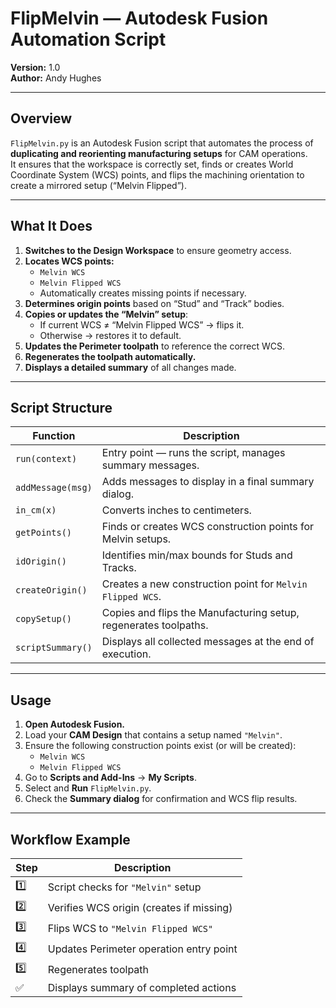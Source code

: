 # FlipMelvin — Autodesk Fusion Automation Script
**Version:** 1.0  
**Author:** Andy Hughes  

---

## Overview

`FlipMelvin.py` is an Autodesk Fusion script that automates the process of **duplicating and reorienting manufacturing setups** for CAM operations.  
It ensures that the workspace is correctly set, finds or creates World Coordinate System (WCS) points, and flips the machining orientation to create a mirrored setup (“Melvin Flipped”).

---

## What It Does

1. **Switches to the Design Workspace** to ensure geometry access.  
2. **Locates WCS points:**
   - `Melvin WCS`
   - `Melvin Flipped WCS`
   - Automatically creates missing points if necessary.
3. **Determines origin points** based on “Stud” and “Track” bodies.
4. **Copies or updates the “Melvin” setup**:
   - If current WCS ≠ “Melvin Flipped WCS” → flips it.
   - Otherwise → restores it to default.
5. **Updates the Perimeter toolpath** to reference the correct WCS.
6. **Regenerates the toolpath automatically.**
7. **Displays a detailed summary** of all changes made.

---

## Script Structure

| Function | Description |
|-----------|--------------|
| `run(context)` | Entry point — runs the script, manages summary messages. |
| `addMessage(msg)` | Adds messages to display in a final summary dialog. |
| `in_cm(x)` | Converts inches to centimeters. |
| `getPoints()` | Finds or creates WCS construction points for Melvin setups. |
| `idOrigin()` | Identifies min/max bounds for Studs and Tracks. |
| `createOrigin()` | Creates a new construction point for `Melvin Flipped WCS`. |
| `copySetup()` | Copies and flips the Manufacturing setup, regenerates toolpaths. |
| `scriptSummary()` | Displays all collected messages at the end of execution. |

---

## Usage

1. **Open Autodesk Fusion.**
2. Load your **CAM Design** that contains a setup named `"Melvin"`.
3. Ensure the following construction points exist (or will be created):
   - `Melvin WCS`
   - `Melvin Flipped WCS`
4. Go to **Scripts and Add-Ins** → **My Scripts**.
5. Select and **Run** `FlipMelvin.py`.
6. Check the **Summary dialog** for confirmation and WCS flip results.

---

## Workflow Example

| Step | Description |
|------|--------------|
| 1️⃣ | Script checks for `"Melvin"` setup |
| 2️⃣ | Verifies WCS origin (creates if missing) |
| 3️⃣ | Flips WCS to `"Melvin Flipped WCS"` |
| 4️⃣ | Updates Perimeter operation entry point |
| 5️⃣ | Regenerates toolpath |
| ✅ | Displays summary of completed actions |